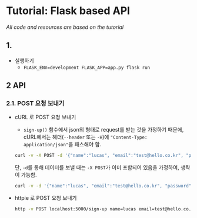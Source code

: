 # Tutorial: Flask based API

_All code and resources are based on the tutorial_

## 1.

- 실행하기
  - `FLASK_ENV=development FLASK_APP=app.py flask run`


## 2 API

### 2.1. POST 요청 보내기

- cURL 로 POST 요청 보내기
  - `sign-up()` 함수에서 json의 형태로 request를 받는 것을 가정하기 때문에, cURL에서는 헤더(`--header` 또는 `-H`)에 `"Content-Type: application/json"`을 패스해야 함. 
  
  ```bash
  curl -v -X POST -d '{"name":"lucas", "email":"test@hello.co.kr", "password":"test1234"}' --header "Content-Type: application/json" http://127.0.0.1:5000/sign-up
  ```
  
  단, `-d`를 통해 데이터를 보낼 때는 `-X POST`가 이미 포함되어 있음을 가정하여, 생략이 가능함.
  
  ```bash
  curl -v -d '{"name":"lucas", "email":"test@hello.co.kr", "password":"test1234"}' --header "Content-Type: application/json" http://127.0.0.1:5000/sign-up
  ```

- httpie 로 POST 요청 보내기

  ```bash
  http -v POST localhost:5000/sign-up name=lucas email=test@hello.co.kr password=test1234
  ```
  




